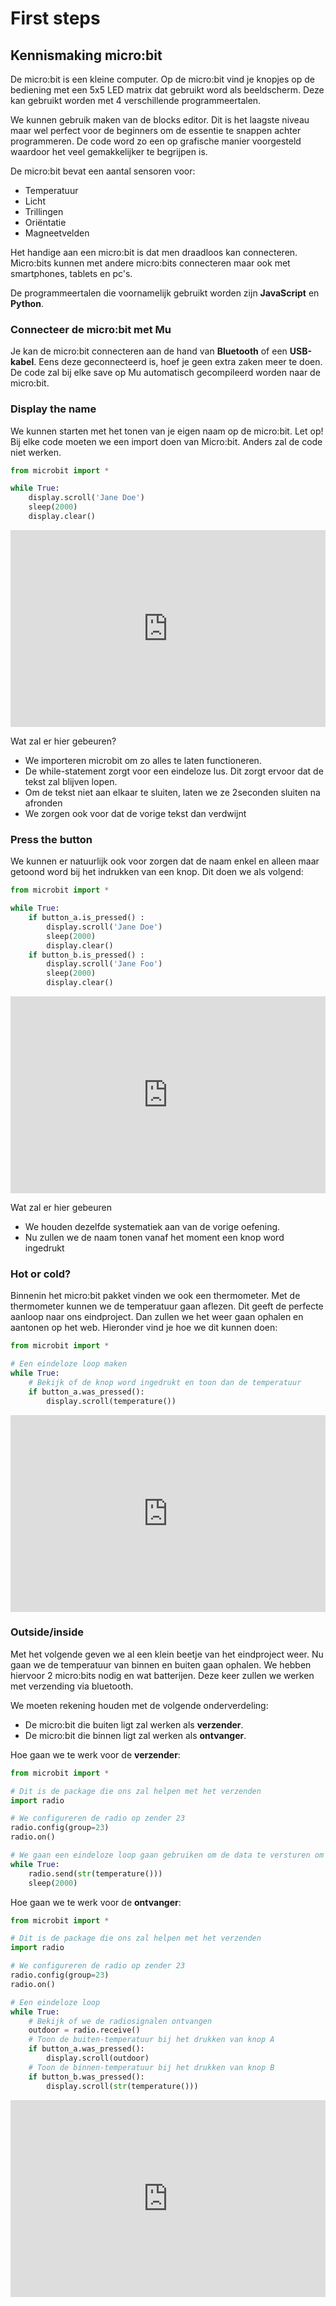 # First steps

## Kennismaking micro:bit

De micro:bit is een kleine computer. Op de micro:bit vind je knopjes op de bediening met een 5x5 LED matrix dat gebruikt word als beeldscherm. Deze kan gebruikt worden met 4 verschillende programmeertalen. 

We kunnen gebruik maken van de blocks editor. Dit is het laagste niveau maar wel perfect voor de beginners om de essentie te snappen achter programmeren. De code word zo een op grafische manier voorgesteld waardoor het veel gemakkelijker te begrijpen is. 

De micro:bit bevat een aantal sensoren voor:
- Temperatuur
- Licht
- Trillingen
- Oriëntatie
- Magneetvelden

Het handige aan een micro:bit is dat men draadloos kan connecteren. Micro:bits kunnen met andere micro:bits connecteren maar ook met smartphones, tablets en pc's.

De programmeertalen die voornamelijk gebruikt worden zijn **JavaScript** en **Python**.

### Connecteer de micro:bit met Mu

Je kan de micro:bit connecteren aan de hand van **Bluetooth** of een **USB-kabel**. Eens deze geconnecteerd is, hoef je geen extra zaken meer te doen. De code zal bij elke save op Mu automatisch gecompileerd worden naar de micro:bit.

### Display the name

We kunnen starten met het tonen van je eigen naam op de micro:bit. Let op! Bij elke code moeten we een import doen van Micro:bit. Anders zal de code niet werken.

```python
from microbit import *

while True:
    display.scroll('Jane Doe')
    sleep(2000)
    display.clear()
```

<iframe width="100%" height="315" src="https://www.youtube.com/embed/mQqsKH67wc4" frameborder="0" allow="accelerometer; autoplay; clipboard-write; encrypted-media; gyroscope; picture-in-picture" allowfullscreen></iframe>

Wat zal er hier gebeuren?
- We importeren microbit om zo alles te laten functioneren.
- De while-statement zorgt voor een eindeloze lus. Dit zorgt ervoor dat de tekst zal blijven lopen.
- Om de tekst niet aan elkaar te sluiten, laten we ze 2seconden sluiten na afronden
- We zorgen ook voor dat de vorige tekst dan verdwijnt

### Press the button

We kunnen er natuurlijk ook voor zorgen dat de naam enkel en alleen maar getoond word bij het indrukken van een knop. Dit doen we als volgend:

```python
from microbit import *

while True:
    if button_a.is_pressed() :
        display.scroll('Jane Doe')
        sleep(2000)
        display.clear()
    if button_b.is_pressed() :
        display.scroll('Jane Foo')
        sleep(2000)
        display.clear()
```

<iframe width="100%" height="315" src="https://www.youtube.com/embed/1CPZjh_OrKE" frameborder="0" allow="accelerometer; autoplay; clipboard-write; encrypted-media; gyroscope; picture-in-picture" allowfullscreen></iframe>

Wat zal er hier gebeuren
- We houden dezelfde systematiek aan van de vorige oefening.
- Nu zullen we de naam tonen vanaf het moment een knop word ingedrukt

### Hot or cold? 

Binnenin het micro:bit pakket vinden we ook een thermometer. Met de thermometer kunnen we de temperatuur gaan aflezen. Dit geeft de perfecte aanloop naar ons eindproject. Dan zullen we het weer gaan ophalen en aantonen op het web. Hieronder vind je hoe we dit kunnen doen:

```python
from microbit import *

# Een eindeloze loop maken
while True:
    # Bekijk of de knop word ingedrukt en toon dan de temperatuur
    if button_a.was_pressed():
        display.scroll(temperature())
```

<iframe width="100%" height="315" src="https://www.youtube.com/embed/UVdorjyfP8Y" frameborder="0" allow="accelerometer; autoplay; clipboard-write; encrypted-media; gyroscope; picture-in-picture" allowfullscreen></iframe>

### Outside/inside

Met het volgende geven we al een klein beetje van het eindproject weer. Nu gaan we de temperatuur van binnen en buiten gaan ophalen. We hebben hiervoor 2 micro:bits nodig en wat batterijen. Deze keer zullen we werken met verzending via bluetooth. 

We moeten rekening houden met de volgende onderverdeling:
- De micro:bit die buiten ligt zal werken als **verzender**.
- De micro:bit die binnen ligt zal werken als **ontvanger**.

Hoe gaan we te werk voor de **verzender**:
```python
from microbit import *

# Dit is de package die ons zal helpen met het verzenden
import radio

# We configureren de radio op zender 23
radio.config(group=23)
radio.on()

# We gaan een eindeloze loop gaan gebruiken om de data te versturen om de 2 seconden
while True:
    radio.send(str(temperature()))
    sleep(2000)
```

Hoe gaan we te werk voor de **ontvanger**:
```python
from microbit import *

# Dit is de package die ons zal helpen met het verzenden
import radio

# We configureren de radio op zender 23
radio.config(group=23)
radio.on()

# Een eindeloze loop
while True:
    # Bekijk of we de radiosignalen ontvangen
    outdoor = radio.receive()
    # Toon de buiten-temperatuur bij het drukken van knop A
    if button_a.was_pressed():
        display.scroll(outdoor)
    # Toon de binnen-temperatuur bij het drukken van knop B
    if button_b.was_pressed():
        display.scroll(str(temperature()))
```

<iframe width="100%" height="315" src="https://www.youtube.com/embed/yvVpibBBNNQ" frameborder="0" allow="accelerometer; autoplay; clipboard-write; encrypted-media; gyroscope; picture-in-picture" allowfullscreen></iframe>